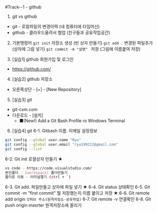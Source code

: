 #Track--1 - github
1. git vs github
- git - 로컬파일의 변경이력 (내 컴퓨터에 타임머신)
- github - 클라우드올려서 협업 (친구들과 공유작업공간)

2. 기본명령어
`git init` 저장소 생성 (빈 상자 만들기)
`git add .` 변경된 파일추가 (상자에 그림 넣기)
`git commit -m "설명" ` 저장 (그림에 이름붙여 저장)

3. [실습1] github 회원가입 및 로그인
- https://github.com/

4. [실습2] github 저장소
- 오른쪽상단 - [+] - [New Repository]

5. [실습3] git
- git-cxm.com
- 다운로드 - [설치]
   - ■(New!) Add a Git Bash Profile ro Windows Terminal

6. [실습4] git
 6-1. Gitbash 이름. 이메일 설정정보
```bash
git config --global user.name "Ryu"
git config --global user.email "ryu199212@gmail.com"
git config --list
```
 6-2. Git init 로컬상자 만들기 ★
```bash
vs code - https://code.visualstudio.com/
본인폴더 - [workspace] 폴더만들기
폴더로 이동 - 터미널열기 (ctrl + `)
```
 6-3. Git add. 파일만들고 상자에 파일 넣기 ★
 6-4. Git status 상태확인
 6-5. Git commit -m "first commit" 뭘 저장했는지 이름 붙이고 저장 ★
 6-6. Git remote add origin `깃허브 주소(원격저장소-공유작업)`
 6-7. Git remote -v 연결확인 
 6-8. Git push origin masrter 원격저장소에 올리기